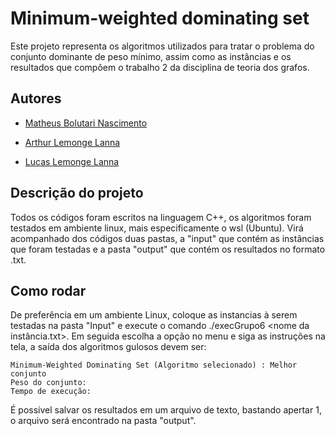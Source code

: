 # Minimum-weighted dominating set

Este projeto representa os algoritmos utilizados para tratar o problema do conjunto dominante de peso mínimo, assim como as instâncias e os resultados que compõem o trabalho 2 da disciplina de teoria dos grafos.


## Autores

- [Matheus Bolutari Nascimento](https://github.com/MatheusBolutari)

- [Arthur Lemonge Lanna](https://github.com/ArthurLanna)

- [Lucas Lemonge Lanna](https://github.com/lucasssszzzz)


## Descrição do projeto

Todos os códigos foram escritos na linguagem C++, os algoritmos foram testados em ambiente linux, mais especificamente o wsl (Ubuntu). Virá acompanhado dos códigos duas pastas, a "input" que contém as instâncias que foram testadas e a pasta "output" que contém os resultados no formato .txt.

## Como rodar

De preferência em um ambiente Linux, coloque as instancias à serem testadas na pasta "Input" e execute o comando ./execGrupo6 <nome da instância.txt>.
Em seguida escolha a opção no menu e siga as instruções na tela, a saída dos algoritmos gulosos devem ser:

    Minimum-Weighted Dominating Set (Algoritmo selecionado) : Melhor conjunto
    Peso do conjunto:
    Tempo de execução:
É possível salvar os resultados em um arquivo de texto, bastando apertar 1, o arquivo será encontrado na pasta "output".
